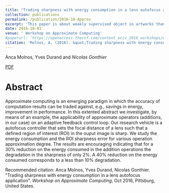 ```yaml
---
title: "Trading sharpness with energy consumption in a lens autofocus application"
collection: publications
permalink: /publication/2016-10-Approx
excerpt: 'This paper is about weakly supervised object in artworks thanks to pretrained features extraction and multiple instance learning.'
date: 2016-10-01
venue: ' Workshop on Approximate Computing'
#paperurl: 'https://openaccess.thecvf.com/content_eccv_2018_workshops/w13/html/Gonthier_Weakly_Supervised_Object_Detection_in_Artworks_ECCVW_2018_paper.html'
citation: 'Molnos, A. (2016). &quot;Trading sharpness with energy consumption in a lens autofocus application&quot; <i> Workshop on Approximate Computing</i>.'
---
```


 Anca Molnos, Yves Durand  and *Nicolas Gonthier*

[PDF](https://hal.archives-ouvertes.fr/hal-01654468)

Abstract
======

Approximate computing is an emerging paradigm in which the accuracy of computation results can be traded against, e.g., savings in energy, improvement in performance. In this extented abstract we investigate, by means of an example, the applicability of approximate operators (additions, in our case) on an adaptive feedback control loop. Our research vehicle is a autofocus controller that sets the focal distance of a lens such that a defined region of interest (ROI) in the ouput image is sharp. We study the energy consumption and the ROI sharpness error for various operation approximation degree. The results are encouraging indicating that for a 30% reduction on the energy consumed in the addition operations the degradation in the sharpness of only 2%. A 40% reduction on the energy consumed corresponds to a less than 10% degradation.

Recommended citation: Anca Molnos, Yves Durand, Nicolas Gonthier. "Trading sharpness with energy consumption in a lens autofocus application". <i>Workshop on Approximate Computing</i>, Oct 2016, Pittsburg, United States.
